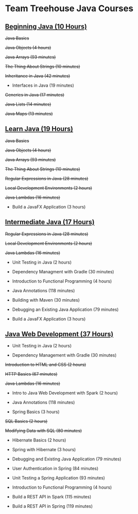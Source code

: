 # **Team Treehouse Java Courses**

## **[Beginning Java (10 Hours)](https://teamtreehouse.com/tracks/beginning-java)**

~~Java Basics~~

~~Java Objects (4 hours)~~

~~Java Arrays (93 minutes)~~

~~The Thing About Strings (10 minutes)~~

~~Inheritance in Java (42 minutes)~~

- Interfaces in Java (19 minutes)

~~Generics in Java (17 minutes)~~

~~Java Lists (14 minutes)~~

~~Java Maps (13 minutes)~~

## **[Learn Java (19 Hours)](https://teamtreehouse.com/tracks/learn-java)**

~~Java Basics~~

~~Java Objects (4 hours)~~

~~Java Arrays (93 minutes)~~

~~The Thing About Strings (10 minutes)~~

~~Regular Expressions in Java (28 minutes)~~

~~Local Development Environments (2 hours)~~

~~Java Lambdas (16 minutes)~~

- Build a JavaFX Application (3 hours)

## **[Intermediate Java (17 Hours)](https://teamtreehouse.com/tracks/intermediate-java)**

~~Regular Expressions in Java (28 minutes)~~

~~Local Development Environments (2 hours)~~

~~Java Lambdas (16 minutes)~~

- Unit Testing in Java (2 hours)

- Dependency Managment with Gradle (30 minutes)

- Introduction to Functional Programming (4 hours)

- Java Annotations (118 minutes)

- Building with Maven (30 minutes)

- Debugging an Existing Java Application (79 minutes)

- Build a JavaFX Application (3 hours)

## **[Java Web Development (37 Hours)](https://teamtreehouse.com/tracks/java-web-development)**

- Unit Testing in Java (2 hours)

- Dependency Management with Gradle (30 minutes)

~~Introduction to HTML and CSS (2 hours)~~

~~HTTP Basics (67 minutes)~~

~~Java Lambdas (16 minutes)~~

- Intro to Java Web Development with Spark (2 hours)

- Java Annotations (118 minutes)

- Spring Basics (3 hours)

~~SQL Basics (2 hours)~~

~~Modifying Data with SQL (80 minutes)~~

- Hibernate Basics (2 hours)

- Spring with Hibernate (3 hours)

- Debugging and Existing Java Application (79 minutes)

- User Authentication in Spring (84 minutes)

- Unit Testing a Spring Application (93 minutes)

- Introduction to Functional Programming (4 hours)

- Build a REST API in Spark (115 minutes)

- Build a REST API in Spring (119 minutes)